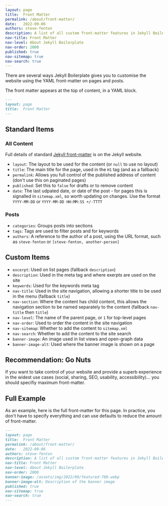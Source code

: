 ```yaml
---
layout: page
title:  Front Matter
permalink: /about/front-matter/
date:   2022-09-06
authors: steve-fenton
description: A list of all custom front-matter features in Jekyll Boilerplate.
nav-title: Front Matter
nav-level: About Jekyll Boilerplate
nav-order: 2000
published: true
nav-sitemap: true
nav-search: true
---
```


There are several ways Jekyll Boilerplate gives you to customise the website using the YAML front-matter on pages and posts.

The front matter appears at the top of content, in a YAML block.

```markdown
---
layout: page
title:  Front Matter
---
```

## Standard Items

### All Content

Full details of standard [Jekyll front-matter](https://jekyllrb.com/docs/front-matter/) is on the Jekyll website.

- `layout`: The layout to be used for the content (or `null` to use no layout)
- `title`: The main title for the page, used in the `H1` tag (and as a fallback)
- `permalink`: Allows you full control of the published address of content (don't use this on paginated pages)
- `published`: Set this to `false` for drafts or to remove content
- `date`: The last udpated date, or date of the post - for pages this is signalled in `sitemap.xml`, so worth updating on changes. Use the format `YYYY-MM-DD` or `YYYY-MM-DD HH:MM:SS +/-TTTT`

### Posts

- `categories`: Groups posts into sections
- `tags`: Tags are used to filter posts and for keywords
- `authors`: A reference to the author of a post, using the URL format, such as `steve-fenton` or `[steve-fenton, another-person]`

## Custom Items

- `excerpt`: Used on list pages (fallback `description`)
- `description`: Used in the meta tag and where exerpts are used on the site
- `keywords`: Used for the keywords meta tag
- `nav-title`: Used in the site navigation, allowing a shorter title to be used in the menu (fallback `title`)
- `nav-section`: Where the content has child content, this allows the navigation section to be named separately to the content (fallback `nav-title` then `title`)
- `nav-level`: The name of the parent page, or `1` for top-level pages
- `nav-order`: Used to order the content in the site navigation
- `nav-sitemap`: Whether to add the content to `sitemap.xml`
- `nav-search`: Whether to add the content to the site search
- `banner-image`: An image used in list views and open-graph data
- `banner-image-alt`: Used where the banner image is shown on a page

## Recommendation: Go Nuts

If you want to take control of your website and provide a superb experience in the widest use cases (social, sharing, SEO, usability, accessibility)... you should specifiy maximum front-matter.

## Full Example

As an example, here is the full front-matter for this page. In practice, you don't have to specify everything and can use defaults to reduce the amount of front-matter.

```markdown
---
layout: page
title:  Front Matter
permalink: /about/front-matter/
date:   2022-09-06
authors: steve-fenton
description: A list of all custom front-matter features in Jekyll Boilerplate.
nav-title: Front Matter
nav-level: About Jekyll Boilerplate
nav-order: 2000
banner-image: /assets/img/2022/09/featured-700.webp
banner-image-alt: Description of the banner image
published: true
nav-sitemap: true
nav-search: true
---
```
